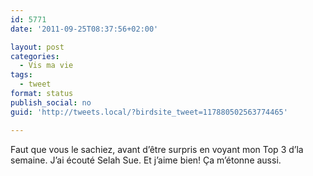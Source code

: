 ```yaml
---
id: 5771
date: '2011-09-25T08:37:56+02:00'

layout: post
categories:
  - Vis ma vie
tags:
  - tweet
format: status
publish_social: no
guid: 'http://tweets.local/?birdsite_tweet=117880502563774465'

---
```


Faut que vous le sachiez, avant d’être surpris en voyant mon Top 3 d’la semaine. J’ai écouté Selah Sue. Et j’aime bien! Ça m’étonne aussi.